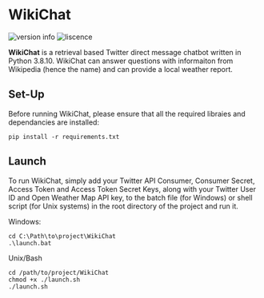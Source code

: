 # WikiChat
![version info](https://img.shields.io/badge/Python-3.8.10-blue)
![liscence](https://img.shields.io/badge/license-MIT-green)


**WikiChat** is a retrieval based Twitter direct message chatbot written in Python 3.8.10. WikiChat can answer questions with informaiton from Wikipedia (hence the name) and can provide a local weather report.

## Set-Up
Before running WikiChat, please ensure that all the required libraies and dependancies are installed:
```
pip install -r requirements.txt
```
## Launch
To run WikiChat, simply add your Twitter API Consumer, Consumer Secret, Access Token and Access Token Secret Keys, along with your Twitter User ID and Open Weather Map API key, to  the batch file (for Windows) or shell script (for Unix systems) in the root directory of the project and run it.

Windows:
```
cd C:\Path\to\project\WikiChat
.\launch.bat
```
Unix/Bash
```
cd /path/to/project/WikiChat
chmod +x ./launch.sh
./launch.sh
```
